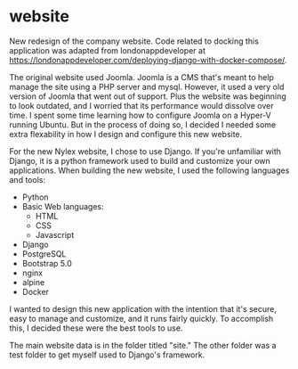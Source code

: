 # website
New redesign of the company website.  Code related to docking this application was adapted from londonappdeveloper at https://londonappdeveloper.com/deploying-django-with-docker-compose/.

The original website used Joomla.  Joomla is a CMS that's meant to help manage the site using a PHP server and mysql. However, it used a very old version of Joomla that went out of support. Plus the website was beginning to look outdated, and I worried that its performance would dissolve over time.
I spent some time learning how to configure Joomla on a Hyper-V running Ubuntu. But in the process of doing so, I decided I needed some extra flexability in how I design and configure this new website.

For the new Nylex website, I chose to use Django. If you're unfamiliar with Django, it is a python framework used to build and customize your own applications. When building the new website, I used the following languages and tools:
- Python
- Basic Web languages:
    - HTML
    - CSS
    - Javascript
- Django
- PostgreSQL
- Bootstrap 5.0
- nginx
- alpine
- Docker

I wanted to design this new application with the intention that it's secure, easy to manage and customize, and it runs fairly quickly. To accomplish this, I decided these were the best tools to use.

The main website data is in the folder titled "site."  The other folder was a test folder to get myself used to Django's framework.
